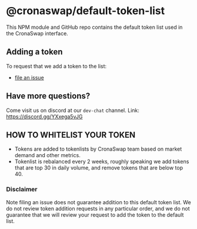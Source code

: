 # @cronaswap/default-token-list

This NPM module and GitHub repo contains the default token list used in the CronaSwap interface.

## Adding a token

To request that we add a token to the list:
  + [file an issue](https://github.com/cronaswap/default-token-list/issues/new?assignees=&labels=token+request&template=token-request.md&title=Add+%7BTOKEN_SYMBOL%7D%3A+%7BTOKEN_NAME%7D)

## Have more questions?
Come visit us on discord at our `dev-chat` channel. 
Link: https://discord.gg/YXxega5vJG

## HOW TO WHITELIST YOUR TOKEN
- Tokens are added to tokenlists by CronaSwap team based on market demand and other metrics. 
- Tokenlist is rebalanced every 2 weeks, roughly speaking we add tokens that are top 30 in daily volume, and remove tokens that are below top 40. 

### Disclaimer

Note filing an issue does not guarantee addition to this default token list.
We do not review token addition requests in any particular order, and we do not
guarantee that we will review your request to add the token to the default list.
